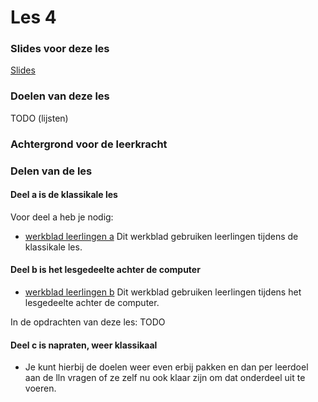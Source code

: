 # Les 4

### Slides voor deze les

[Slides](https://slides.com/felienne/pidk-m1-l4a#)

### Doelen van deze les

TODO (lijsten)

### Achtergrond voor de leerkracht

### Delen van de les

#### Deel a is de klassikale les

Voor deel a heb je nodig:
* [werkblad leerlingen a](https://github.com/Felienne/Python_in_de_klas/blob/master/Module-Nederlands/Les%201/pidk-m1-l4a-werkblad.md) Dit werkblad gebruiken leerlingen tijdens de klassikale les.

#### Deel b is het lesgedeelte achter de computer

* [werkblad leerlingen b](pidk-m1-l4b-werkblad.md) Dit werkblad gebruiken leerlingen tijdens het lesgedeelte achter de computer.

In de opdrachten van deze les:
TODO

#### Deel c is napraten, weer klassikaal

* Je kunt hierbij de doelen weer even erbij pakken en dan per leerdoel aan de lln vragen of ze zelf nu ook klaar zijn om dat onderdeel uit te voeren.
